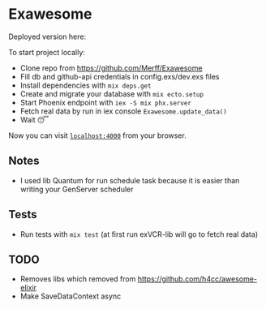 # Exawesome

Deployed version here:

To start project locally:

  * Clone repo from https://github.com/Merff/Exawesome
  * Fill db and github-api credentials in config.exs/dev.exs files
  * Install dependencies with `mix deps.get`
  * Create and migrate your database with `mix ecto.setup`
  * Start Phoenix endpoint with `iex -S mix phx.server`
  * Fetch real data by run in iex console `Exawesome.update_data()`
  * Wait 😴

Now you can visit [`localhost:4000`](http://localhost:4000) from your browser.

## Notes
  * I used lib Quantum for run schedule task because it is easier than writing your GenServer scheduler

## Tests
  * Run tests with `mix test` (at first run exVCR-lib will go to fetch real data)

## TODO

  * Removes libs which removed from https://github.com/h4cc/awesome-elixir
  * Make SaveDataContext async
